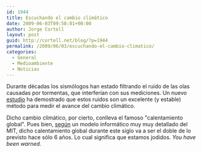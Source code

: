 ```yaml
---
id: 1944
title: Escuchando el cambio climático
date: 2009-06-03T09:58:01+00:00
author: Jorge Cortell
layout: post
guid: http://cortell.net/blog/?p=1944
permalink: /2009/06/03/escuchando-el-cambio-climatico/
categories:
  - General
  - Medioambiente
  - Noticias
---
```

Durante décadas los sismólogos han estado filtrando el ruido de las olas causadas por tormentas, que interferían con sus mediciones. Un nuevo <a title="http://news.nationalgeographic.com/news/2009/05/090521-global-warming-audible-hear.html" href="http://news.nationalgeographic.com/news/2009/05/090521-global-warming-audible-hear.html" target="_blank">estudio</a> ha demostrado que estos ruidos son un excelente (y estable) método para medir el avance del cambio climático.

Dicho cambio climático, por cierto, conlleva el famoso "calentamiento global". Pues bien, <a title="http://www.washingtonpost.com/wp-dyn/content/article/2009/05/24/AR2009052402775.html?wprss=rss_nation/science" href="http://www.washingtonpost.com/wp-dyn/content/article/2009/05/24/AR2009052402775.html?wprss=rss_nation/science" target="_blank">según</a> un modelo informático muy muy detallado del MIT, dicho calentamiento global durante este siglo va a ser el doble de lo previsto hace sólo 6 años. Lo cual significa que estamos jodidos. _You have been warned._
